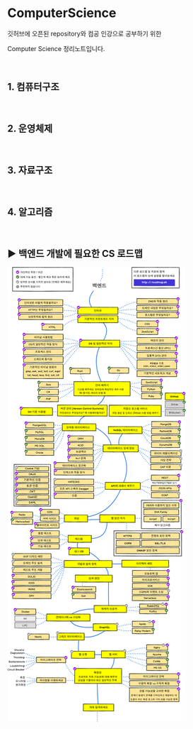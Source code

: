 # ComputerScience

깃허브에 오픈된 repository와 컴공 인강으로 공부하기 위한  

Computer Science 정리노트입니다.  

<br>

## 1. 컴퓨터구조

<br>

## 2. 운영체제

<br>

## 3. 자료구조

<br>

## 4. 알고리즘

<br>

## :arrow_forward: 백엔드 개발에 필요한 CS 로드맵

![map](img/%EB%B0%B1%EC%97%94%EB%93%9C%20%EB%A1%9C%EB%93%9C%EB%A7%B5.png)